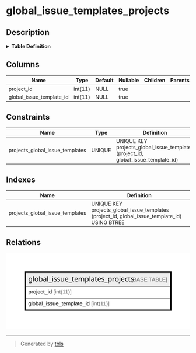 # global_issue_templates_projects

## Description

<details>
<summary><strong>Table Definition</strong></summary>

```sql
CREATE TABLE `global_issue_templates_projects` (
  `project_id` int(11) DEFAULT NULL,
  `global_issue_template_id` int(11) DEFAULT NULL,
  UNIQUE KEY `projects_global_issue_templates` (`project_id`,`global_issue_template_id`)
) ENGINE=InnoDB DEFAULT CHARSET=utf8mb4 COLLATE=utf8mb4_general_ci
```

</details>

## Columns

| Name | Type | Default | Nullable | Children | Parents | Comment |
| ---- | ---- | ------- | -------- | -------- | ------- | ------- |
| project_id | int(11) | NULL | true |  |  |  |
| global_issue_template_id | int(11) | NULL | true |  |  |  |

## Constraints

| Name | Type | Definition |
| ---- | ---- | ---------- |
| projects_global_issue_templates | UNIQUE | UNIQUE KEY projects_global_issue_templates (project_id, global_issue_template_id) |

## Indexes

| Name | Definition |
| ---- | ---------- |
| projects_global_issue_templates | UNIQUE KEY projects_global_issue_templates (project_id, global_issue_template_id) USING BTREE |

## Relations

![er](global_issue_templates_projects.svg)

---

> Generated by [tbls](https://github.com/k1LoW/tbls)
